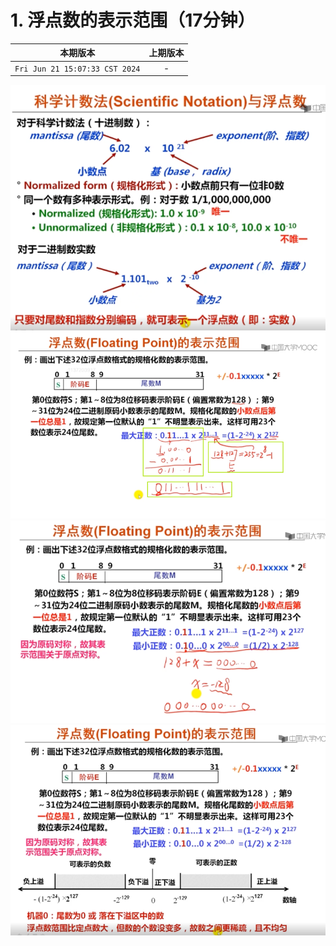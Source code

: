 # 1. 浮点数的表示范围（17分钟）

|本期版本|上期版本
|:---:|:---:
`Fri Jun 21 15:07:33 CST 2024` | -


<img src="./01.png" />
<img src="./02.png" />
<img src="./03.png" />
<img src="./04.png" />